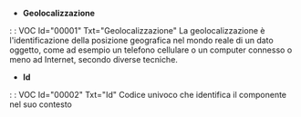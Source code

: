 - **Geolocalizzazione**

 :  : VOC Id="00001" Txt="Geolocalizzazione"
La geolocalizzazione è l'identificazione della posizione geografica nel mondo reale di un dato oggetto, come ad esempio un telefono cellulare o un computer connesso o meno ad Internet, secondo diverse tecniche.

- **Id**

 :  : VOC Id="00002" Txt="Id"
Codice univoco che identifica il componente nel suo contesto

